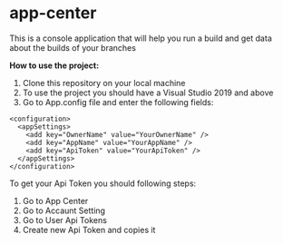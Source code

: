 # app-center

This is a console application that will help you run a build and get data about the builds of your branches  

**How to use the project:**
1. Clone this repository on your local machine
2. To use the project you should have a Visual Studio 2019 and above
3. Go to App.config file and enter the following fields:
```
<configuration>
  <appSettings>
    <add key="OwnerName" value="YourOwnerName" />
    <add key="AppName" value="YourAppName" />
    <add key="ApiToken" value="YourApiToken" />
  </appSettings>
</configuration>
```
To get your Api Token you should following steps:
1. Go to App Center
2. Go to Accaunt Setting
3. Go to User Api Tokens
4. Create new Api Token and copies it
